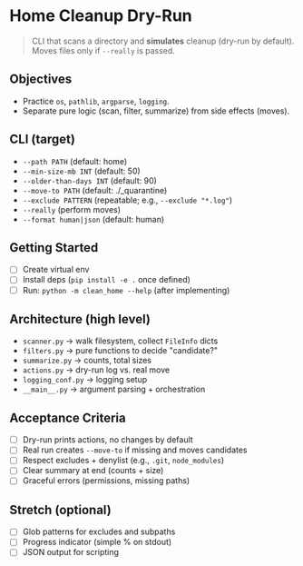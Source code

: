 # Home Cleanup Dry-Run

> CLI that scans a directory and **simulates** cleanup (dry-run by default).
> Moves files only if `--really` is passed.

## Objectives
- Practice `os`, `pathlib`, `argparse`, `logging`.
- Separate pure logic (scan, filter, summarize) from side effects (moves).

## CLI (target)
- `--path PATH` (default: home)
- `--min-size-mb INT` (default: 50)
- `--older-than-days INT` (default: 90)
- `--move-to PATH` (default: ./_quarantine)
- `--exclude PATTERN` (repeatable; e.g., `--exclude "*.log"`)
- `--really` (perform moves)
- `--format human|json` (default: human)

## Getting Started
- [ ] Create virtual env
- [ ] Install deps (`pip install -e .` once defined)
- [ ] Run: `python -m clean_home --help` (after implementing)

## Architecture (high level)
- `scanner.py` → walk filesystem, collect `FileInfo` dicts
- `filters.py` → pure functions to decide "candidate?"
- `summarize.py` → counts, total sizes
- `actions.py` → dry-run log vs. real move
- `logging_conf.py` → logging setup
- `__main__.py` → argument parsing + orchestration

## Acceptance Criteria
- [ ] Dry-run prints actions, no changes by default
- [ ] Real run creates `--move-to` if missing and moves candidates
- [ ] Respect excludes + denylist (e.g., `.git`, `node_modules`)
- [ ] Clear summary at end (counts + size)
- [ ] Graceful errors (permissions, missing paths)

## Stretch (optional)
- [ ] Glob patterns for excludes and subpaths
- [ ] Progress indicator (simple % on stdout)
- [ ] JSON output for scripting
